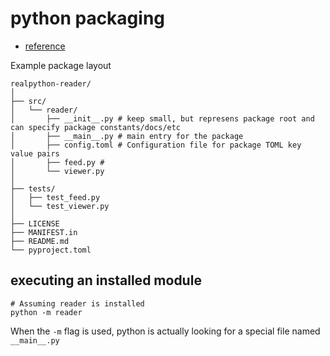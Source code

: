 # python packaging

- [reference](https://realpython.com/pypi-publish-python-package/)

Example package layout
```shell
realpython-reader/
│
├── src/
│   └── reader/
│       ├── __init__.py # keep small, but represens package root and can specify package constants/docs/etc
│       ├── __main__.py # main entry for the package
│       ├── config.toml # Configuration file for package TOML key value pairs
│       ├── feed.py # 
│       └── viewer.py
│
├── tests/
│   ├── test_feed.py
│   └── test_viewer.py
│
├── LICENSE
├── MANIFEST.in
├── README.md
└── pyproject.toml
```

## executing an installed module

```shell
# Assuming reader is installed
python -m reader
```

When the `-m` flag is used, python is actually looking for a special file named `__main__.py`